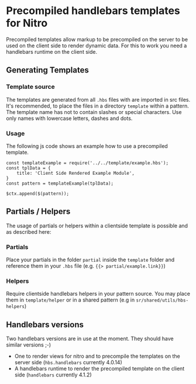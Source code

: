 # Precompiled handlebars templates for Nitro

Precompiled templates allow markup to be precompiled on the server to be used on the client side to render dynamic data.
For this to work you need a handlebars runtime on the client side.

## Generating Templates

### Template source

The templates are generated from all `.hbs` files with are imported in src files.
It's recommended, to place the files in a directory `template` within a pattern.
The template name has not to contain slashes or special characters. Use only names with lowercase letters, dashes and dots.

### Usage

The following js code shows an example how to use a precompiled template.

```
const templateExample = require('../../template/example.hbs');
const tplData = {
    title: 'Client Side Rendered Example Module',
}
const pattern = templateExample(tplData);

$ctx.append($(pattern));
```

## Partials / Helpers

The usage of partials or helpers within a clientside template is possible and as described here:

### Partials

Place your partials in the folder `partial` inside the `template` folder and reference them
in your `.hbs` file (e.g. `{{> partial/example.link}}`)

### Helpers

Require clientside handlebars helpers in your pattern source. You may place them in `template/helper`
or in a shared pattern (e.g in `sr/shared/utils/hbs-helpers`)

## Handlebars versions

Two handlebars versions are in use at the moment. They should have similar versions ;-)

-   One to render views for nitro and to precompile the templates on the server side (`hbs.handlebars` currently 4.0.14)
-   A handlebars runtime to render the precompiled template on the client side (`handlebars` currently 4.1.2)
